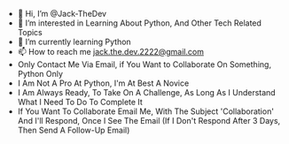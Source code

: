 - 👋 Hi, I’m @Jack-TheDev
- 👀 I’m interested in Learning About Python, And Other Tech Related Topics
- 🌱 I’m currently learning Python
- 📫 How to reach me jack.the.dev.2222@gmail.com
-  Only Contact Me Via Email, if You Want to Collaborate On Something, Python Only
-  I Am Not A Pro At Python, I'm At Best A Novice
-  I Am Always Ready, To Take On A Challenge, As Long As I Understand What I Need To Do To Complete It
-  If You Want To Collaborate Email Me, With The Subject 'Collaboration' And I'll Respond, Once I See The Email (If I Don't Respond After 3 Days, Then Send A Follow-Up Email)
